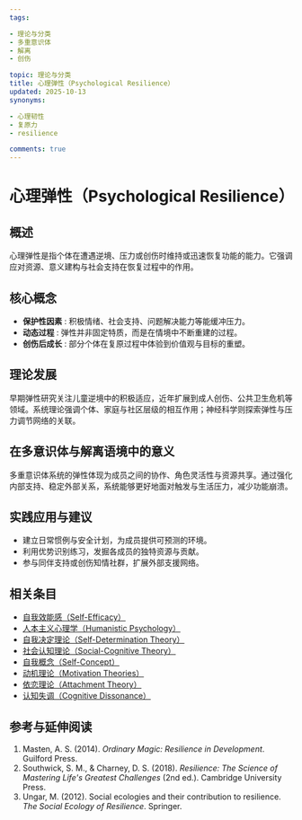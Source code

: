 ```yaml
---
tags:

- 理论与分类
- 多重意识体
- 解离
- 创伤

topic: 理论与分类
title: 心理弹性（Psychological Resilience）
updated: 2025-10-13
synonyms:

- 心理韧性
- 复原力
- resilience

comments: true
---
```


# 心理弹性（Psychological Resilience）

## 概述

心理弹性是指个体在遭遇逆境、压力或创伤时维持或迅速恢复功能的能力。它强调应对资源、意义建构与社会支持在恢复过程中的作用。

## 核心概念

- **保护性因素** : 积极情绪、社会支持、问题解决能力等能缓冲压力。
- **动态过程** : 弹性并非固定特质，而是在情境中不断重建的过程。
- **创伤后成长** : 部分个体在复原过程中体验到价值观与目标的重塑。

## 理论发展

早期弹性研究关注儿童逆境中的积极适应，近年扩展到成人创伤、公共卫生危机等领域。系统理论强调个体、家庭与社区层级的相互作用；神经科学则探索弹性与压力调节网络的关联。

## 在多意识体与解离语境中的意义

多重意识体系统的弹性体现为成员之间的协作、角色灵活性与资源共享。通过强化内部支持、稳定外部关系，系统能够更好地面对触发与生活压力，减少功能崩溃。

## 实践应用与建议

- 建立日常惯例与安全计划，为成员提供可预测的环境。
- 利用优势识别练习，发掘各成员的独特资源与贡献。
- 参与同伴支持或创伤知情社群，扩展外部支援网络。

## 相关条目

- [自我效能感（Self-Efficacy）](Self-Efficacy.md)
- [人本主义心理学（Humanistic Psychology）](Humanistic-Psychology.md)
- [自我决定理论（Self-Determination Theory）](Self-Determination-Theory.md)
- [社会认知理论（Social-Cognitive Theory）](Social-Cognitive-Theory.md)
- [自我概念（Self-Concept）](Self-Concept.md)
- [动机理论（Motivation Theories）](Motivation-Theories.md)
- [依恋理论（Attachment Theory）](Attachment-Theory.md)
- [认知失调（Cognitive Dissonance）](Cognitive-Dissonance.md)

## 参考与延伸阅读

1. Masten, A. S. (2014). *Ordinary Magic: Resilience in Development*. Guilford Press.
2. Southwick, S. M., & Charney, D. S. (2018). *Resilience: The Science of Mastering Life's Greatest Challenges* (2nd ed.). Cambridge University Press.
3. Ungar, M. (2012). Social ecologies and their contribution to resilience. *The Social Ecology of Resilience*. Springer.
